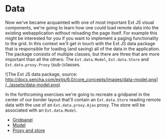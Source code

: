 # Data

Now we've became acquainted with one of most important Ext JS visual components,
we're going to learn how one could load remote data into the existing
webapplication *without* reloading the page itself. For example this might be
interested for you if you want to implement a paging functionality to the
grid. In this context we'll get in touch with the Ext JS data package that is
responsible for loading (and saving) all of the data in the application. The
package consists of multiple classes, but there are three that are more important
than all the others: The `Ext.data.Model`, `Ext.data.Store` and `Ext.data.proxy.Proxy`
(sub-)classes.

![The Ext JS data package, source: http://docs.sencha.com/extjs/6.0/core_concepts/images/data-model.png](../assets/data-model.png)

In the forthcoming exercises we're going to recreate a gridpanel in the center
of our border layout that'll contain an `Ext.data.Store` reading remote data
with the use of an `Ext.data.proxy.Ajax` proxy. The store will be associated
with an `Ext.data.Model`.

* [Gridpanel](./grid.md)
* [Model](./model.md)
* [Proxy and store](./store.md)
